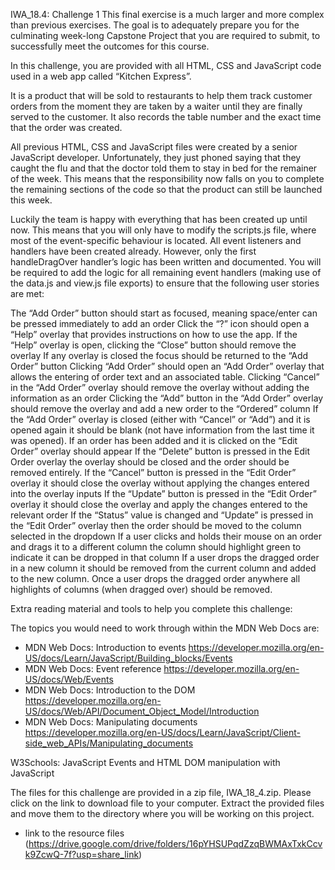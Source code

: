 IWA_18.4: Challenge 1
This final exercise is a much larger and more complex than previous exercises. The goal is to adequately prepare you for the culminating week-long Capstone Project that you are required to submit, to successfully meet the outcomes for this course.

 

In this challenge, you are provided with all HTML, CSS and JavaScript code used in a web app called “Kitchen Express”.

 

It is a product that will be sold to restaurants to help them track customer orders from the moment they are taken by a waiter until they are finally served to the customer. It also records the table number and the exact time that the order was created.

 

All previous HTML, CSS and JavaScript files were created by a senior JavaScript developer. Unfortunately, they just phoned saying that they caught the flu and that the doctor told them to stay in bed for the remainer of the week. This means that the responsibility now falls on you to complete the remaining sections of the code so that the product can still be launched this week.

 

Luckily the team is happy with everything that has been created up until now. This means that you will only have to modify the scripts.js file, where most of the event-specific behaviour is located. All event listeners and handlers have been created already. However, only the first handleDragOver handler’s logic has been written and documented. You will be required to add the logic for all remaining event handlers (making use of the data.js and view.js file exports) to ensure that the following user stories are met:

The “Add Order” button should start as focused, meaning space/enter can be pressed immediately to add an order
Click the “?” icon should open a “Help” overlay that provides instructions on how to use the app.
If the “Help” overlay is open, clicking the “Close” button should remove the overlay
If any overlay is closed the focus should be returned to the “Add Order” button
Clicking “Add Order” should open an “Add Order” overlay that allows the entering of order text and an associated table.
Clicking “Cancel” in the “Add Order” overlay should remove the overlay without adding the information as an order
Clicking the “Add” button in the “Add Order” overlay should remove the overlay and add a new order to the “Ordered” column
If the “Add Order” overlay is closed (either with “Cancel” or “Add”) and it is opened again it should be blank (not have information from the last time it was opened).
If an order has been added and it is clicked on the “Edit Order” overlay should appear
If the “Delete” button is pressed in the Edit Order overlay the overlay should be closed and the order should be removed entirely.
If the “Cancel” button is pressed in the “Edit Order” overlay it should close the overlay without applying the changes entered into the overlay inputs
If the “Update” button is pressed in the “Edit Order” overlay it should close the overlay and apply the changes entered to the relevant order
If the “Status” value is changed and “Update” is pressed in the “Edit Order” overlay then the order should be moved to the column selected in the dropdown
If a user clicks and holds their mouse on an order and drags it to a different column the column should highlight green to indicate it can be dropped in that column
If a user drops the dragged order in a new column it should be removed from the current column and added to the new column.
Once a user drops the dragged order anywhere all highlights of columns (when dragged over) should be removed.
 

 

Extra reading material and tools to help you complete this challenge:
 

 

The topics you would need to work through within the MDN Web Docs are:

* MDN Web Docs: Introduction to events
https://developer.mozilla.org/en-US/docs/Learn/JavaScript/Building_blocks/Events
* MDN Web Docs: Event reference
https://developer.mozilla.org/en-US/docs/Web/Events
* MDN Web Docs: Introduction to the DOM
https://developer.mozilla.org/en-US/docs/Web/API/Document_Object_Model/Introduction
* MDN Web Docs: Manipulating documents
https://developer.mozilla.org/en-US/docs/Learn/JavaScript/Client-side_web_APIs/Manipulating_documents
 

W3Schools: JavaScript Events and HTML DOM manipulation with JavaScript

 

 



 

The files for this challenge are provided in a zip file, IWA_18_4.zip.  Please click on the link to download file to your computer. Extract the provided files and move them to the directory where you will be working on this project.

 * link to the resource files (https://drive.google.com/drive/folders/16pYHSUPqdZzqBWMAxTxkCcvk9ZcwQ-7f?usp=share_link)